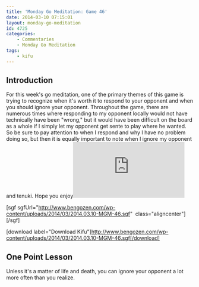 ```yaml
---
title: 'Monday Go Meditation: Game 46'
date: 2014-03-10 07:15:01
layout: monday-go-meditation
id: 4725
categories:
	- Commentaries
	- Monday Go Meditation
tags:
	- kifu
---
```


## Introduction

For this week's go meditation, one of the primary themes of this game is trying to recognize when it's worth it to respond to your opponent and when you should ignore your opponent. Throughout the game, there are numerous times where responding to my opponent locally would not have technically have been "wrong," but it would have been difficult on the board as a whole if I simply let my opponent get sente to play where he wanted. So be sure to pay attention to when I respond and why I have no problem doing so, but then it is equally important to note when I ignore my opponent and tenuki. Hope you enjoy![
](http://www.bengozen.com/wp-content/uploads/2014/03/2014.03.10-MGM-46.sgf)

[sgf sgfUrl="http://www.bengozen.com/wp-content/uploads/2014/03/2014.03.10-MGM-46.sgf"  class="aligncenter"][/sgf]

[download label="Download Kifu"]http://www.bengozen.com/wp-content/uploads/2014/03/2014.03.10-MGM-46.sgf[/download]

## **One Point Lesson**

Unless it's a matter of life and death, you can ignore your opponent a lot more often than you realize.
